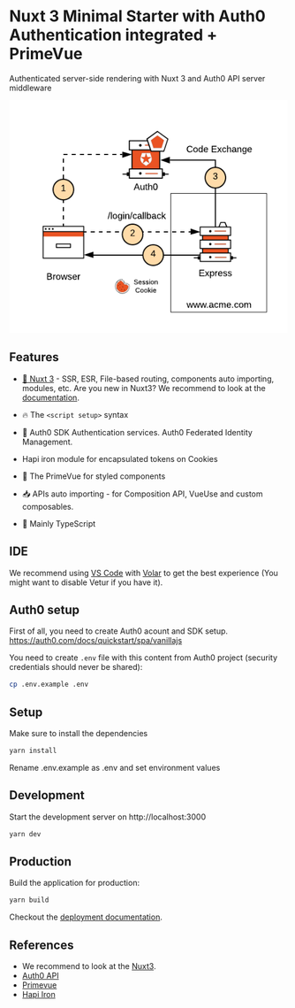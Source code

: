 # Nuxt 3 Minimal Starter with Auth0 Authentication integrated + PrimeVue

Authenticated server-side rendering with Nuxt 3 and Auth0 API server middleware

![Screenshot](assets/custom-server-authentication.png)

## Features
- [💚 Nuxt 3](https://nuxt.com) - SSR, ESR, File-based routing, components auto importing, modules, etc. Are you new in Nuxt3? We recommend to look at the [documentation](https://nuxt.com/docs).

- 🔥 The `<script setup>` syntax

- 🚠 Auth0 SDK Authentication services. Auth0 Federated Identity Management.

- Hapi iron module for encapsulated tokens on Cookies 

- 🚀 The PrimeVue for styled components

- 📥 APIs auto importing - for Composition API, VueUse and custom composables.

- 🦾 Mainly TypeScript

## IDE

We recommend using [VS Code](https://code.visualstudio.com/) with [Volar](https://github.com/johnsoncodehk/volar) to get the best experience (You might want to disable Vetur if you have it).

## Auth0 setup
First of all, you need to create Auth0 acount and SDK setup. 
https://auth0.com/docs/quickstart/spa/vanillajs

You need to create `.env` file with this content from Auth0 project (security credentials should never be shared):
```bash
cp .env.example .env
```


## Setup

Make sure to install the dependencies

```bash
yarn install
```

Rename .env.example as .env and set environment values

## Development

Start the development server on http://localhost:3000

```bash
yarn dev
```

## Production

Build the application for production:

```bash
yarn build
```

Checkout the [deployment documentation](https://nuxt.com/docs/getting-started/deployment).

## References
- We recommend to look at the [Nuxt3](https://nuxt.com).
- [Auth0 API](https://auth0.com/docs/api/authentication)
- [Primevue](https://www.primefaces.org/primevue/#/)
- [Hapi Iron](https://hapi.dev/module/iron/)